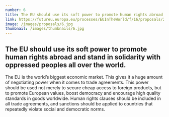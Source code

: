 ```yaml
---
number: 6
title: The EU should use its soft power to promote human rights abroad and stand in solidarity with oppressed peoples all over the world.
link: https://futureu.europa.eu/processes/EUInTheWorld/f/16/proposals/249019
image: /images/proposals/6.jpg
thumbnail: /images/thumbnails/6.jpg
---
```


## The EU should use its soft power to __promote human rights abroad__ and stand in solidarity with oppressed peoples all over the world.

The EU is the world’s biggest economic market. This gives it a huge amount of negotiating power when it comes to trade agreements. This power should be used not merely to secure cheap access to foreign products, but to promote European values, boost democracy and encourage high quality standards in goods worldwide. Human rights clauses should be included in all trade agreements, and sanctions should be applied to countries that repeatedly violate social and democratic norms.
